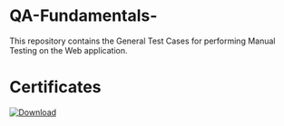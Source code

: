# QA-Fundamentals-
This repository contains the General Test Cases for performing Manual Testing on the Web application.

# Certificates
<a href="https://softuni.bg/Certificates/Details/153901/edf9c5da"> ![Download](https://user-images.githubusercontent.com/114188863/219791192-41867e59-15d5-453f-938f-1df9ee46e5c7.png)
</a>
